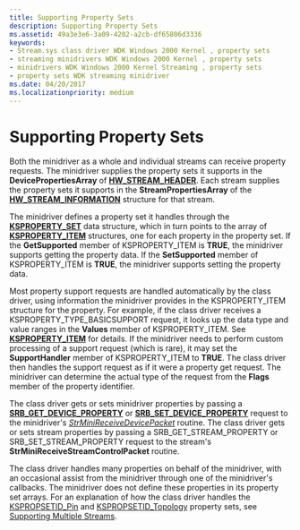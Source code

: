 ```yaml
---
title: Supporting Property Sets
description: Supporting Property Sets
ms.assetid: 49a3e3e6-3a09-4202-a2cb-df65806d3336
keywords:
- Stream.sys class driver WDK Windows 2000 Kernel , property sets
- streaming minidrivers WDK Windows 2000 Kernel , property sets
- minidrivers WDK Windows 2000 Kernel Streaming , property sets
- property sets WDK streaming minidriver
ms.date: 04/20/2017
ms.localizationpriority: medium
---
```


# Supporting Property Sets





Both the minidriver as a whole and individual streams can receive property requests. The minidriver supplies the property sets it supports in the **DevicePropertiesArray** of [**HW\_STREAM\_HEADER**](https://docs.microsoft.com/windows-hardware/drivers/ddi/strmini/ns-strmini-_hw_stream_header). Each stream supplies the property sets it supports in the **StreamPropertiesArray** of the [**HW\_STREAM\_INFORMATION**](https://docs.microsoft.com/windows-hardware/drivers/ddi/strmini/ns-strmini-_hw_stream_information) structure for that stream.

The minidriver defines a property set it handles through the [**KSPROPERTY\_SET**](https://docs.microsoft.com/windows-hardware/drivers/ddi/ks/ns-ks-ksproperty_set) data structure, which in turn points to the array of [**KSPROPERTY\_ITEM**](https://docs.microsoft.com/windows-hardware/drivers/ddi/ks/ns-ks-ksproperty_item) structures, one for each property in the property set. If the **GetSupported** member of KSPROPERTY\_ITEM is **TRUE**, the minidriver supports getting the property data. If the **SetSupported** member of KSPROPERTY\_ITEM is **TRUE**, the minidriver supports setting the property data.

Most property support requests are handled automatically by the class driver, using information the minidriver provides in the KSPROPERTY\_ITEM structure for the property. For example, if the class driver receives a KSPROPERTY\_TYPE\_BASICSUPPORT request, it looks up the data type and value ranges in the **Values** member of KSPROPERTY\_ITEM. See [**KSPROPERTY\_ITEM**](https://docs.microsoft.com/windows-hardware/drivers/ddi/ks/ns-ks-ksproperty_item) for details. If the minidriver needs to perform custom processing of a support request (which is rare), it may set the **SupportHandler** member of KSPROPERTY\_ITEM to **TRUE**. The class driver then handles the support request as if it were a property get request. The minidriver can determine the actual type of the request from the **Flags** member of the property identifier.

The class driver gets or sets minidriver properties by passing a [**SRB\_GET\_DEVICE\_PROPERTY**](https://docs.microsoft.com/windows-hardware/drivers/stream/srb-get-device-property) or [**SRB\_SET\_DEVICE\_PROPERTY**](https://docs.microsoft.com/windows-hardware/drivers/stream/srb-set-device-property) request to the minidriver's [*StrMiniReceiveDevicePacket*](https://docs.microsoft.com/windows-hardware/drivers/ddi/strmini/nc-strmini-phw_receive_device_srb) routine. The class driver gets or sets stream properties by passing a SRB\_GET\_STREAM\_PROPERTY or SRB\_SET\_STREAM\_PROPERTY request to the stream's **StrMiniReceiveStreamControlPacket** routine.

The class driver handles many properties on behalf of the minidriver, with an occasional assist from the minidriver through one of the minidriver's callbacks. The minidriver does not define these properties in its property set arrays. For an explanation of how the class driver handles the [KSPROPSETID\_Pin](https://docs.microsoft.com/windows-hardware/drivers/stream/kspropsetid-pin) and [KSPROPSETID\_Topology](https://docs.microsoft.com/windows-hardware/drivers/stream/kspropsetid-topology) property sets, see [Supporting Multiple Streams](supporting-multiple-streams.md).

 

 




